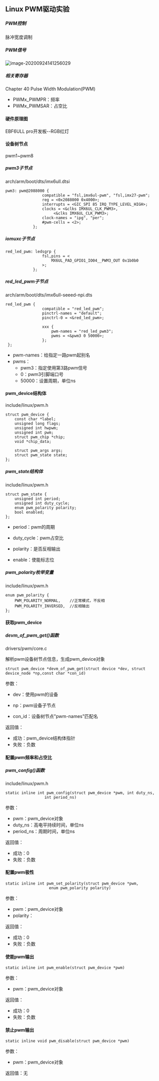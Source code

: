 ## Linux PWM驱动实验

##### PWM控制

脉冲宽度调制

##### PWM信号

![image-20200924141256029](C:\Users\admin\AppData\Roaming\Typora\typora-user-images\image-20200924141256029.png)

##### 相关寄存器

Chapter 40 Pulse Width Modulation(PWM)

- PWMx_PWMPR：频率
- PWMx_PWMSAR：占空比

#### 硬件原理图

EBF6ULL pro开发板--RGB红灯

#### 设备树节点

pwm1~pwm8

##### pwm3子节点

arch/arm/boot/dts/imx6ull.dtsi

```
pwm3: pwm@2088000 {
				compatible = "fsl,imx6ul-pwm", "fsl,imx27-pwm";
				reg = <0x2088000 0x4000>;
				interrupts = <GIC_SPI 85 IRQ_TYPE_LEVEL_HIGH>;
				clocks = <&clks IMX6UL_CLK_PWM3>,
					 <&clks IMX6UL_CLK_PWM3>;
				clock-names = "ipg", "per";
				#pwm-cells = <2>;
			};
```

##### iomuxc子节点

```
red_led_pwm: ledsgrp {
	        	fsl,pins = <
	        		MX6UL_PAD_GPIO1_IO04__PWM3_OUT 0x1b0b0
	        	>;
			};
```

##### red_led_pwm子节点

arch/arm/boot/dts/imx6ull-seeed-npi.dts

```
red_led_pwm {
	        	compatible = "red_led_pwm";
	        	pinctrl-names = "default";
	        	pinctrl-0 = <&red_led_pwm>;

	        	xxx {
					pwm-names = "red_led_pwm3";
	        		pwms = <&pwm3 0 50000>;
	        	};
 };
```

- pwm-names：给指定一路pwm起别名
- pwms：
  - pwm3：指定使用第3路pwm信号
  - 0：pwm3引脚端口号
  - 50000：设置周期，单位ns

#### pwm_device结构体

include/linux/pwm.h

```
struct pwm_device {
	const char *label;
	unsigned long flags;
	unsigned int hwpwm;
	unsigned int pwm;
	struct pwm_chip *chip;
	void *chip_data;

	struct pwm_args args;
	struct pwm_state state;
};
```

##### pwm_state结构体

include/linux/pwm.h

```
struct pwm_state {
	unsigned int period;
	unsigned int duty_cycle;
	enum pwm_polarity polarity;
	bool enabled;
};
```

- period：pwm的周期
- duty_cycle：pwm占空比

- polarity：是否反相输出
- enable：使能标志位

##### pwm_polarity枚举变量

include/linux/pwm.h

```
enum pwm_polarity {
    PWM_POLARITY_NORMAL,	//正常模式，不反相
    PWM_POLARITY_INVERSED,	//反相输出
};
```



#### 获取pwm_device

##### devm_of_pwm_get()函数

drivers/pwm/core.c

解析pwm设备树节点信息，生成pwm_device对象

```
struct pwm_device *devm_of_pwm_get(struct device *dev, struct device_node *np,const char *con_id)
```

参数：

- dev：使用pwm的设备

- np：pwm设备子节点 
- con_id：设备树节点"pwm-names"匹配名

返回值：

- 成功：pwm_device结构体指针
- 失败：负数



#### 配置pwm频率和占空比

##### pwm_config()函数

include/linux/pwm.h

```
static inline int pwm_config(struct pwm_device *pwm, int duty_ns,
			     int period_ns)
```

参数：

- pwm：pwm_device对象
- duty_ns：高电平持续时间，单位ns
- period_ns：周期时间，单位ns

返回值：

- 成功：0
- 失败：负数



#### 配置pwm极性

```
static inline int pwm_set_polarity(struct pwm_device *pwm,
				   enum pwm_polarity polarity)
```

参数：

- pwm：pwm_device对象
- polarity：

返回值：

- 成功：0
- 失败：负数



#### 使能pwm输出

```
static inline int pwm_enable(struct pwm_device *pwm)
```

参数：

- pwm：pwm_device对象

返回值：

- 成功：0
- 失败：负数



#### 禁止pwm输出

```
static inline void pwm_disable(struct pwm_device *pwm)
```

参数：

- pwm：pwm_device对象

返回值：无